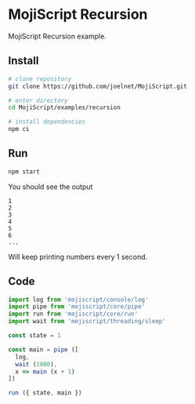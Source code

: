 # MojiScript Recursion

MojiScript Recursion example.

## Install

```bash
# clone repository
git clone https://github.com/joelnet/MojiScript.git

# enter directory
cd MojiScript/examples/recursion

# install dependencies
npm ci
```

## Run

```bash
npm start
```

You should see the output

```
1
2
3
4
5
6
...
```
Will keep printing numbers every 1 second.

## Code

```javascript
import log from 'mojiscript/console/log'
import pipe from 'mojiscript/core/pipe'
import run from 'mojiscript/core/run'
import wait from 'mojiscript/threading/sleep'

const state = 1

const main = pipe ([
  log,
  wait (1000),
  x => main (x + 1)
])

run ({ state, main })
```